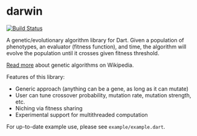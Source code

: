 # darwin

[![Build Status](https://travis-ci.org/filiph/darwin.svg?branch=master)](https://travis-ci.org/filiph/darwin)

A genetic/evolutionary algorithm library for Dart. Given a population 
of phenotypes, an evaluator (fitness function), and time, the algorithm
will evolve the population until it crosses given fitness threshold.

[Read more](https://en.wikipedia.org/wiki/Genetic_algorithm) 
about genetic algorithms on Wikipedia.

Features of this library:

* Generic approach (anything can be a gene, as long as it can mutate)
* User can tune crossover probability, mutation rate, mutation strength, etc.
* Niching via fitness sharing
* Experimental support for multithreaded computation

For up-to-date example use, please see `example/example.dart`.
